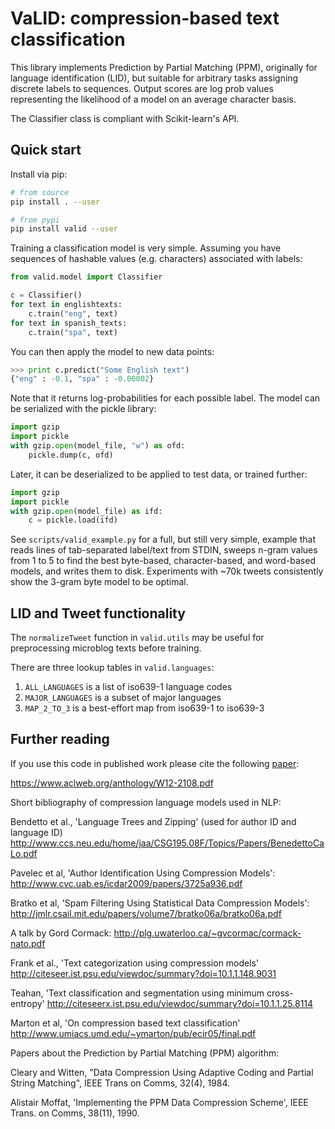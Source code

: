 # VaLID: compression-based text classification

This library implements Prediction by Partial Matching (PPM),
originally for language identification (LID), but suitable
for arbitrary tasks assigning discrete labels to sequences.
Output scores are log prob values representing the likelihood 
of a model on an average character basis. 

The Classifier class is compliant with Scikit-learn's API.

## Quick start

Install via pip:

```bash
# from source
pip install . --user

# from pypi
pip install valid --user
```

Training a classification model is very simple.  Assuming you 
have sequences of hashable values (e.g. characters) associated
with labels:

```python
from valid.model import Classifier

c = Classifier()
for text in englishtexts:
	c.train("eng", text)
for text in spanish_texts:
	c.train("spa", text)	
```

You can then apply the model to new data points:

```python
>>> print c.predict("Some English text")
{"eng" : -0.1, "spa" : -0.00002}
```

Note that it returns log-probabilities for each possible label. 
The model can be serialized with the pickle library:

```python
import gzip
import pickle
with gzip.open(model_file, "w") as ofd:
	pickle.dump(c, ofd)
```

Later, it can be deserialized to be applied to test data, or
trained further:

```python
import gzip
import pickle
with gzip.open(model_file) as ifd:
	c = pickle.load(ifd)
```

See `scripts/valid_example.py` for a full, but still very simple, 
example that reads lines of tab-separated label/text from STDIN, 
sweeps n-gram values from 1 to 5 to find the best byte-based, 
character-based, and word-based models, and writes them to disk.
Experiments with ~70k tweets consistently show the 3-gram byte 
model to be optimal.

## LID and Tweet functionality

The `normalizeTweet` function in `valid.utils` may be useful 
for preprocessing microblog texts before training.

There are three lookup tables in `valid.languages`:

1. `ALL_LANGUAGES` is a list of iso639-1 language codes
2. `MAJOR_LANGUAGES` is a subset of major languages
3. `MAP_2_TO_3` is a best-effort map from iso639-1 to iso639-3

## Further reading

If you use this code in published work please cite the following [paper](https://www.aclweb.org/anthology/W12-2108/):

https://www.aclweb.org/anthology/W12-2108.pdf

Short bibliography of compression language models used in NLP:

Bendetto et al., 'Language Trees and Zipping'
(used for author ID and language ID)
 http://www.ccs.neu.edu/home/jaa/CSG195.08F/Topics/Papers/BenedettoCaLo.pdf

Pavelec et al, 'Author Identification Using Compression Models':
 http://www.cvc.uab.es/icdar2009/papers/3725a936.pdf

Bratko et al, 'Spam Filtering Using Statistical Data Compression Models':
 http://jmlr.csail.mit.edu/papers/volume7/bratko06a/bratko06a.pdf

A talk by Gord Cormack:
 http://plg.uwaterloo.ca/~gvcormac/cormack-nato.pdf

Frank et al., 'Text categorization using compression models'
 http://citeseer.ist.psu.edu/viewdoc/summary?doi=10.1.1.148.9031

Teahan, 'Text classification and segmentation using minimum cross-entropy'
 http://citeseerx.ist.psu.edu/viewdoc/summary?doi=10.1.1.25.8114

Marton et al, 'On compression based text classification'
 http://www.umiacs.umd.edu/~ymarton/pub/ecir05/final.pdf

 
Papers about the Prediction by Partial Matching (PPM) algorithm:

Cleary and Witten, "Data Compression Using Adaptive Coding and Partial String Matching", IEEE Trans on Comms, 32(4), 1984.

Alistair Moffat, 'Implementing the PPM Data Compression Scheme', IEEE
Trans. on Comms, 38(11), 1990.

